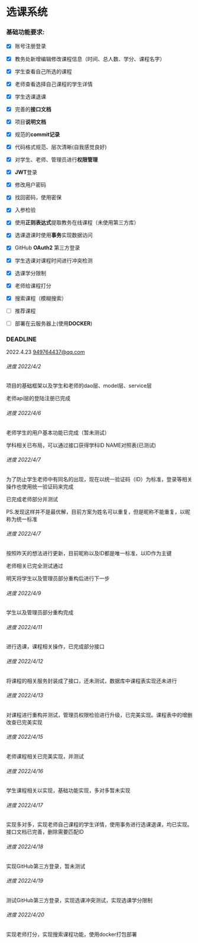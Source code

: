 # 选课系统

### 基础功能要求:

- [x] 账号注册登录
- [x] 教务处新增编辑修改课程信息（时间、总人数、学分、课程名字）
- [x] 学生查看自己所选的课程
- [x] 老师查看选择自己课程的学生详情
- [x] 学生选课退课


- [x] 完善的**接口文档**
- [x] 项目**说明文档**
- [x] 规范的**commit记录**
- [x] 代码格式规范、层次清晰(自我感觉良好)
- [x] 对学生、老师、管理员进行**权限管理**
- [x] **JWT**登录
- [x] 修改用户密码
- [x] 找回密码，使用密保
- [x] 入参检验
- [x] 使用**正则表达式**提取教务在线课程（未使用第三方库）
- [x] 选课退课时使用**事务**实现数据访问
- [x] GitHub **OAuth2** 第三方登录 
- [x] 学生选课对课程时间进行冲突检测
- [x] 选课学分限制
- [x] 老师给课程打分
- [x] 搜索课程（模糊搜索）
- [ ] 推荐课程
- [ ] 部署在云服务器上(使用**DOCKER**)

### DEADLINE

2022.4.23 949764437@qq.com

###### 进度 2022/4/2

项目的基础框架以及学生和老师的dao层、model层、service层

老师api层的登陆注册已完成

###### 进度 2022/4/6

老师学生的用户基本功能已完成（暂未测试）

学科相关已布局，可以通过接口获得学科ID NAME对照表(已测试)

###### 进度 2022/4/7

为了防止学生老师中有同名的出现，现在以统一验证码（ID）为标准，登录等相关操作也使用统一验证码来完成

已完成老师部分并测试

PS.发现这样并不是最优解，目前方案为姓名可以重复，但是昵称不能重复，以昵称为统一标准

###### 进度 2022/4/7

按照昨天的想法进行更新，目前昵称以及ID都是唯一标准，以ID作为主键

老师相关已完全测试通过

明天将学生以及管理员部分重构后进行下一步

###### 进度 2022/4/9

学生以及管理员部分重构完成

###### 进度 2022/4/11

进行选课，课程相关操作，已完成部分接口

###### 进度 2022/4/12

将课程的相关服务封装成了接口，还未测试，数据库中课程表实现还未进行

###### 进度 2022/4/13

对课程进行重构并测试，管理员权限检验进行升级，已完美实现。课程表中的增删改查已完美实现

###### 进度 2022/4/15

老师课程相关已完美实现，并测试

###### 进度 2022/4/16

学生课程相关以实现，基础功能实现，多对多暂未实现

###### 进度 2022/4/17

实现多对多，实现老师自己课程的学生详情，使用事务进行选课退课，均已实现。接口文档已完善，删除需要匹配ID

###### 进度 2022/4/18

实现GitHub第三方登录，暂未测试

###### 进度 2022/4/19

测试GitHub第三方登录，实现选课冲突测试，实现选课学分限制

###### 进度 2022/4/20

实现老师打分，实现搜索课程功能，使用docker打包部署